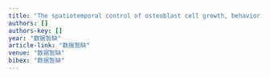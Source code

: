 ```yaml
---
title: "The spatiotemporal control of osteoblast cell growth, behavior, and function dictated by nanostructured stainless steel artificial microenvironments"
authors: []
authors-key: []
year: "数据暂缺"
article-link: "数据暂缺"
venue: "数据暂缺"
bibex: "数据暂缺"
---
```

